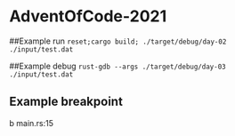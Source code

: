# AdventOfCode-2021

##Example run 
`reset;cargo build; ./target/debug/day-02 ./input/test.dat`

##Example debug
`rust-gdb --args ./target/debug/day-03 ./input/test.dat`

## Example breakpoint
b main.rs:15

